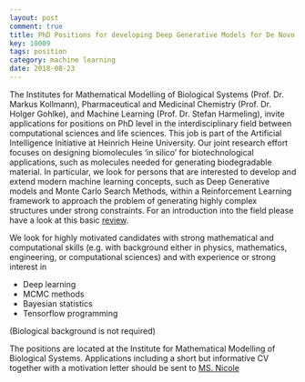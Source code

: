 ```yaml
---
layout: post
comment: true
title: PhD Positions for developing Deep Generative Models for De Novo design of Molecules and Materials
key: 10009
tags: position 
category: machine learning
date: 2018-08-23
---
```


The Institutes for Mathematical Modelling of Biological Systems (Prof. Dr. Markus Kollmann), Pharmaceutical and Medicinal Chemistry (Prof. Dr. Holger Gohlke), and Machine Learning (Prof. Dr. Stefan Harmeling), invite applications for positions on PhD level in the interdisciplinary field between computational sciences and life sciences. This job is part of the Artificial Intelligence Initiative at Heinrich Heine University. Our joint research effort focuses on designing biomolecules ‘in silico’ for biotechnological applications, such as molecules needed for generating biodegradable material. In particular, we look for persons that are interested to develop and extend modern machine learning concepts, such as Deep Generative models and Monte Carlo Search Methods, within a Reinforcement Learning framework to approach the problem of generating highly complex structures under strong constraints. For an introduction into the field please have a look at this basic [review](https://www.nature.com/articles/s41586-018-0337-2.pdf).

<!--more-->

We look for highly motivated candidates with strong mathematical and computational skills (e.g. with background either in physics, mathematics, engineering, or computational sciences) and with experience or strong interest in  
   
-  Deep learning
-  MCMC methods
-  Bayesian statistics
-  Tensorflow programming 


(Biological background is not required) 

The positions are located at the Institute for Mathematical Modelling of Biological Systems.
Applications including a short but informative CV together with a motivation letter should be sent to [MS. Nicole](nicole.brand@hhu.de)
